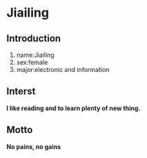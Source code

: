 # Jiailing

## Introduction

1. name:Jiailing
2. sex:female
3. major:electronic and information

## Interst
**I like reading and to learn plenty of new thing.**

## Motto
**No pains, no gains**